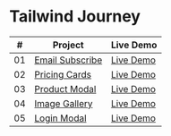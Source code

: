 # Tailwind Journey

|  #  | Project                                                                                                            | Live Demo                                                                            |
| :-: | ------------------------------------------------------------------------------------------------------------------ | ------------------------------------------------------------------------------------ |
| 01  | [Email Subscribe](https://github.com/Rafiul-Islam/Tailwind-Journey/tree/main/mini/email-subscribe)                 | [Live Demo](https://tailwind-journey.netlify.app/mini/email-subscribe/)              |
| 02  | [Pricing Cards](https://github.com/Rafiul-Islam/Tailwind-Journey/tree/main/mini/pricing-cards)                     | [Live Demo](https://tailwind-journey.netlify.app/mini/pricing-cards/)                |
| 03  | [Product Modal](https://github.com/Rafiul-Islam/Tailwind-Journey/tree/main/mini/product-modal)                     | [Live Demo](https://tailwind-journey.netlify.app/mini/product-modal/)                |
| 04  | [Image Gallery](https://github.com/Rafiul-Islam/Tailwind-Journey/tree/main/mini/image-gallery)                     | [Live Demo](https://tailwind-journey.netlify.app/mini/image-gallery/)                |
| 05  | [Login Modal](https://github.com/Rafiul-Islam/Tailwind-Journey/tree/main/mini/login-modal)                     | [Live Demo](https://tailwind-journey.netlify.app/mini/login-modal/)                |
